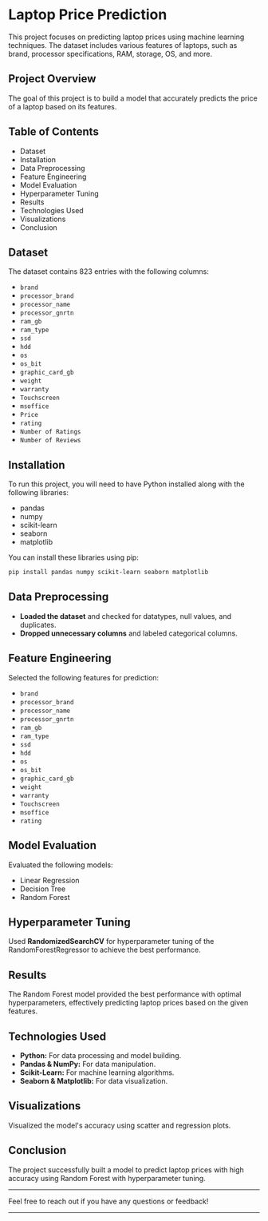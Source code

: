 

# Laptop Price Prediction

This project focuses on predicting laptop prices using machine learning techniques. The dataset includes various features of laptops, such as brand, processor specifications, RAM, storage, OS, and more.

## Project Overview

The goal of this project is to build a model that accurately predicts the price of a laptop based on its features.

## Table of Contents

- Dataset
- Installation
- Data Preprocessing
- Feature Engineering
- Model Evaluation
- Hyperparameter Tuning
- Results
- Technologies Used
- Visualizations
- Conclusion

## Dataset

The dataset contains 823 entries with the following columns:
- `brand`
- `processor_brand`
- `processor_name`
- `processor_gnrtn`
- `ram_gb`
- `ram_type`
- `ssd`
- `hdd`
- `os`
- `os_bit`
- `graphic_card_gb`
- `weight`
- `warranty`
- `Touchscreen`
- `msoffice`
- `Price`
- `rating`
- `Number of Ratings`
- `Number of Reviews`

## Installation

To run this project, you will need to have Python installed along with the following libraries:
- pandas
- numpy
- scikit-learn
- seaborn
- matplotlib

You can install these libraries using pip:

```bash
pip install pandas numpy scikit-learn seaborn matplotlib
```

## Data Preprocessing

- **Loaded the dataset** and checked for datatypes, null values, and duplicates.
- **Dropped unnecessary columns** and labeled categorical columns.

## Feature Engineering

Selected the following features for prediction:
- `brand`
- `processor_brand`
- `processor_name`
- `processor_gnrtn`
- `ram_gb`
- `ram_type`
- `ssd`
- `hdd`
- `os`
- `os_bit`
- `graphic_card_gb`
- `weight`
- `warranty`
- `Touchscreen`
- `msoffice`
- `rating`

## Model Evaluation

Evaluated the following models:
- Linear Regression
- Decision Tree
- Random Forest

## Hyperparameter Tuning

Used **RandomizedSearchCV** for hyperparameter tuning of the RandomForestRegressor to achieve the best performance.

## Results

The Random Forest model provided the best performance with optimal hyperparameters, effectively predicting laptop prices based on the given features.

## Technologies Used

- **Python:** For data processing and model building.
- **Pandas & NumPy:** For data manipulation.
- **Scikit-Learn:** For machine learning algorithms.
- **Seaborn & Matplotlib:** For data visualization.

## Visualizations

Visualized the model's accuracy using scatter and regression plots.

## Conclusion

The project successfully built a model to predict laptop prices with high accuracy using Random Forest with hyperparameter tuning.

---

Feel free to reach out if you have any questions or feedback!

---
